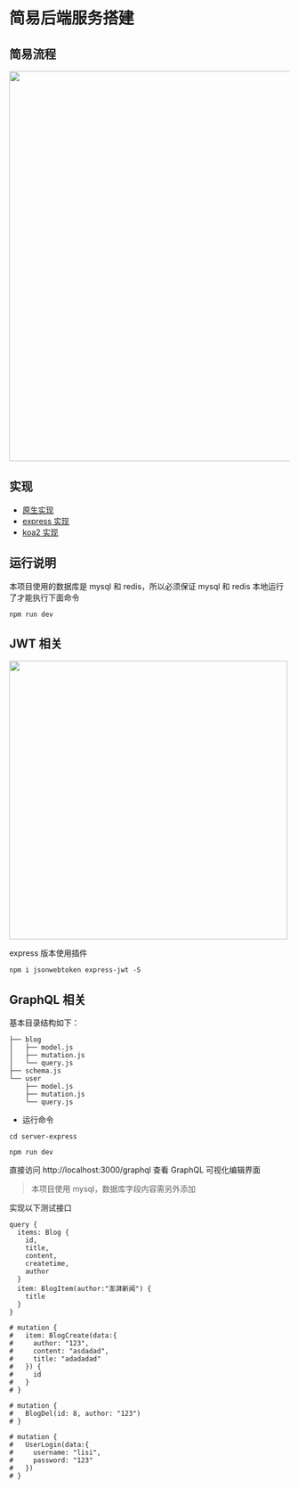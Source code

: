 # 简易后端服务搭建

## 简易流程

<img src="https://raw.githubusercontent.com/wqzwh/simple-node-service/master/lct.png" width="700" />

## 实现

- [原生实现](https://github.com/wqzwh/node-backend/tree/master/server-native)
- [express 实现](https://github.com/wqzwh/node-backend/tree/master/server-express)
- [koa2 实现](https://github.com/wqzwh/node-backend/tree/master/server-koa2)

## 运行说明

本项目使用的数据库是 mysql 和 redis，所以必须保证 mysql 和 redis 本地运行了才能执行下面命令

```
npm run dev
```

## JWT 相关

<img src="https://raw.githubusercontent.com/wqzwh/simple-node-service/master/jwt.png" width="500" />

express 版本使用插件

```
npm i jsonwebtoken express-jwt -S
```

## GraphQL 相关

基本目录结构如下：

```
├── blog
│   ├── model.js
│   ├── mutation.js
│   └── query.js
├── schema.js
└── user
    ├── model.js
    ├── mutation.js
    └── query.js
```

- 运行命令

```
cd server-express

npm run dev
```

直接访问 http://localhost:3000/graphql 查看 GraphQL 可视化编辑界面

> 本项目使用 mysql，数据库字段内容需另外添加

实现以下测试接口

```
query {
  items: Blog {
    id,
    title,
    content,
    createtime,
    author
  }
  item: BlogItem(author:"澎湃新闻") {
    title
  }
}

# mutation {
#   item: BlogCreate(data:{
#     author: "123",
#     content: "asdadad",
#     title: "adadadad"
#   }) {
#     id
#   }
# }

# mutation {
#   BlogDel(id: 8, author: "123")
# }

# mutation {
#   UserLogin(data:{
#     username: "lisi",
#     password: "123"
#   })
# }
```
